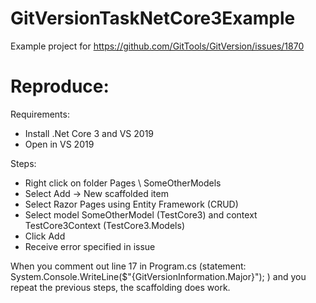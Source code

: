 # GitVersionTaskNetCore3Example

Example project for https://github.com/GitTools/GitVersion/issues/1870

# Reproduce:

Requirements:
- Install .Net Core 3 and VS 2019
- Open in VS 2019

Steps:
- Right click on folder Pages \ SomeOtherModels
- Select Add -> New scaffolded item
- Select Razor Pages using Entity Framework (CRUD)
- Select model SomeOtherModel (TestCore3) and context TestCore3Context (TestCore3.Models)
- Click Add
- Receive error specified in issue

When you comment out line 17 in Program.cs (statement: System.Console.WriteLine($"{GitVersionInformation.Major}"); ) and you repeat the previous steps, the scaffolding does work.
